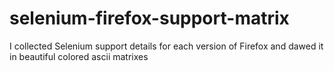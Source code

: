 selenium-firefox-support-matrix
===============================

I collected Selenium support details for each version of Firefox and dawed it in beautiful colored ascii matrixes
